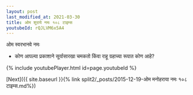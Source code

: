 ```yaml
---
layout: post
last_modified_at: 2021-03-30
title: ओम शूराये नमः १०८ टाइम्स
youtubeId: rQJLVM6x5A4
---
```

 
 
 ओम स्वरभानवे नमः  
 
 -  कोण आपल्या प्रकाशाने सूर्यासारखा चमकतो किंवा राहू ग्रहाच्या रूपात कोण आहे? 
 
  
 
  
 
 
 
 
 
 


{% include youtubePlayer.html id=page.youtubeId %}
 
[Next]({{ site.baseurl }}{% link  split2/_posts/2015-12-19-ओम मनोहराया नमः १०८ टाइम्स.md%})
 
